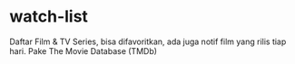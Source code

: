 # watch-list

Daftar Film & TV Series, bisa difavoritkan, ada juga notif film yang rilis tiap hari. 
Pake The Movie Database (TMDb)
